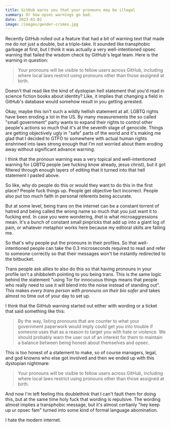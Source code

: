 ```yaml
---
title: GitHub warns you that your pronouns may be illegal
summary: Or how opsec warnings go bad.
date: 2023-03-02
image: /images/gender-crimes.jpg
---
```


Recently GitHub rolled out a feature that had a bit of warning text that made me
do not just a double, but a triple-take. It sounded like transphobic garbage at
first, but I think it was actually a very well-intentioned opsec warning that
failed the wisdom check by GitHub's legal team. Here is the warning in question:

> Your pronouns will be visible to fellow users across GitHub, including where
> local laws restrict using pronouns other than those assigned at birth.

Doesn't that read like the kind of dystopian hell statement that you'd read in
science fiction books about identity? Like, it implies that changing a field in
GitHub's database would somehow result in you getting arrested.

Okay, maybe this isn't such a wildly hellish statement at all. LGBTQ rights have
been eroding a lot in the US. By many measurements the so called "small
government" party wants to expand their rights to control other people's actions
so much that it's at the seventh stage of genocide. Things are getting
objectively ugly in "safe" parts of the world and it's making me glad that I
decided to GTFO to somewhere with actual human rights enshrined into laws strong
enough that I'm not worried about them eroding away without significant advance
warning.

I think that the pronoun warning was a very topical and well-intentioned warning
for LGBTQ people (we fucking know already, jesus christ), but it got filtered
through enough layers of editing that it turned into that hell statement I
pasted above.

So like, why do people do this or would they want to do this in the first place?
People fuck things up. People get objective fact incorrect. People also put too
much faith in personal referents being accurate.

But at some level, being trans on the internet can be a constant torrent of
hatred and being called the wrong name so much that you just want it to fucking
end. In case you were wondering, _that_ is what microaggressions mean. It's a
bunch of constant small pinpricks that add up into a giant log of pain, or
whatever metaphor works here because my editoral skills are failing me.

So that's why people put the pronouns in their profiles. So that
well-intentioned people can take the 0.3 microseconds required to read and refer
to someone correctly so that their messages won't be instantly redirected to the
bitbucket.

Trans people ask allies to also do this so that having pronouns in your profile
isn't a shibboleth pointing to you being trans. This is the same logic behind
the statement "using Tor for innocuous things means that people who really need
to use it will blend into the noise instead of standing out". This makes _every
trans person with pronouns on their bio safer_ and takes almost no time out of
your day to set up.

I think that the GitHub warning started out either with wording or a ticket that
said something like this:

> By the way, listing pronouns that are counter to what your government
> paperwork would imply could get you into trouble if someone uses that as a
> reason to target you with hate or violence. We should probably warn the user
> out of an interest for them to maintain a balance between being honest about
> themselves and opsec.

This is too honest of a statement to make, so of course managers, legal, and god
knowns who else got involved and then we ended up with this dystopian nightmare:

> Your pronouns will be visible to fellow users across GitHub, including where
> local laws restrict using pronouns other than those assigned at birth.

And now I'm left feeling this doublethink that I can't fault them for doing
this, but at the same time holy fuck that wording is repulsive. The wording
almost implies a transphobic message, but it's almost certianly "hey keep up ur
opsec fam" turned into some kind of formal language abomination.

I hate the modern internet.
